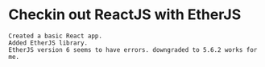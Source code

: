 # Checkin out ReactJS with EtherJS

    Created a basic React app.
    Added EtherJS library.
    EtherJS version 6 seems to have errors. downgraded to 5.6.2 works for me.